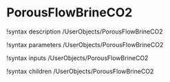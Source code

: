 # PorousFlowBrineCO2

!syntax description /UserObjects/PorousFlowBrineCO2

!syntax parameters /UserObjects/PorousFlowBrineCO2

!syntax inputs /UserObjects/PorousFlowBrineCO2

!syntax children /UserObjects/PorousFlowBrineCO2
